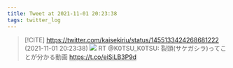 ```yaml
---
title: Tweet at 2021-11-01 20:23:38
tags: twitter_log
---
```


> [!CITE] https://twitter.com/kaisekiriu/status/1455133424268681222 (2021-11-01 20:23:38)
> ![](https://twitter.com/kaisekiriu/status/1455133424268681222)
> RT @K0TSU_K0TSU: 裂頭(サケガシラ)ってことが分かる動画 https://t.co/eiSiLB3P9d
